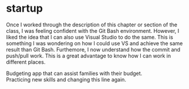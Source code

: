# startup

Once I worked through the description of this chapter or section of the class, I was feeling confident with the Git Bash environment. However, I liked the idea that I can also use Visual Studio to do the same. This is something I was wondering on how I could use VS and achieve the same result than Git Bash. Furthemore, I now understand how the commit and push/pull work. This is a great advantage to know how I can work in different places.

Budgeting app that can assist families with their budget.<br>
Practicing new skills and changing this line again.<br>
